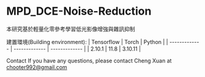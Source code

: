 # MPD_DCE-Noise-Reduction
本研究基於輕量化零參考學習低光影像增強與雜訊抑制

建置環境(Building environment):
|   Tensorflow  |     Torch     |     Python    |
| ------------- | ------------- | ------------- |
|     2.10.1    |      11.8     |     3.10.11   |




Contact
If you have any questions, please contact Cheng Xuan at chooter992@gmail.com 

